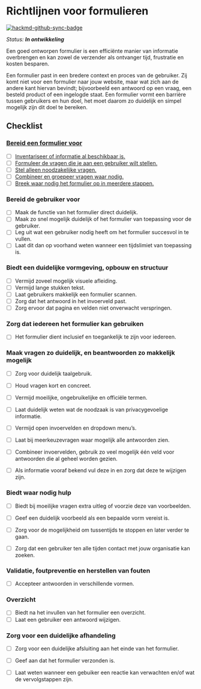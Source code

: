 # Richtlijnen voor formulieren

[![hackmd-github-sync-badge](https://hackmd.io/vXazt598Sn2t358J65D8Qg/badge)](https://hackmd.io/vXazt598Sn2t358J65D8Qg)

_Status: **In ontwikkeling**_

Een goed ontworpen formulier is een efficiënte manier van informatie overbrengen en kan zowel de verzender als ontvanger tijd, frustratie en kosten besparen. 

Een formulier past in een bredere context en proces van de gebruiker. Zij komt niet voor een formulier naar jouw website, maar wat zich aan de andere kant hiervan bevindt; bijvoorbeeld een antwoord op een vraag, een besteld product of een ingelogde staat. Een formulier vormt een barrière tussen gebruikers en hun doel, het moet daarom zo duidelijk en simpel mogelijk zijn dit doel te bereiken.

## Checklist

### [Bereid een formulier voor](https://hackmd.io/gZriDtYKQBqxLVVAtkMtvg)

- [ ] [Inventariseer of informatie al beschikbaar is.](https://hackmd.io/gZriDtYKQBqxLVVAtkMtvg#Inventariseer-of-informatie-al-beschikbaar-is)
- [ ] [Formuleer de vragen die je aan een gebruiker wilt stellen.](https://hackmd.io/gZriDtYKQBqxLVVAtkMtvg#Formuleer-de-vragen-die-je-aan-een-gebruiker-wilt-stellen)
- [ ] [Stel alleen noodzakelijke vragen.](https://hackmd.io/gZriDtYKQBqxLVVAtkMtvg#Stel-alleen-noodzakelijke-vragen)
- [ ] [Combineer en groepeer vragen waar nodig.](https://hackmd.io/gZriDtYKQBqxLVVAtkMtvg#Combineer-en-groepeer-vragen-waar-nodig)
- [ ] [Breek waar nodig het formulier op in meerdere stappen.](https://hackmd.io/gZriDtYKQBqxLVVAtkMtvg#Meerstappen-formulieren)

### Bereid de gebruiker voor

- [ ] Maak de functie van het formulier direct duidelijk.
- [ ] Maak zo snel mogelijk duidelijk of het formulier van toepassing voor de gebruiker.
- [ ] Leg uit wat een gebruiker nodig heeft om het formulier succesvol in te vullen.
- [ ] Laat dit dan op voorhand weten wanneer een tijdslimiet van toepassing is.

### Biedt een duidelijke vormgeving, opbouw en structuur

- [ ] Vermijd zoveel mogelijk visuele afleiding.
- [ ] Vermijd lange stukken tekst.
- [ ] Laat gebruikers makkelijk een formulier scannen.
- [ ] Zorg dat het antwoord in het invoerveld past.
- [ ] Zorg ervoor dat pagina en velden niet onverwacht verspringen.

### Zorg dat iedereen het formulier kan gebruiken

- [ ] Het formulier dient inclusief en toegankelijk te zijn voor iedereen.

### Maak vragen zo duidelijk, en beantwoorden zo makkelijk mogelijk

- [ ] Zorg voor duidelijk taalgebruik.
- [ ] Houd vragen kort en concreet.
- [ ] Vermijd moeilijke, ongebruikelijke en officiële termen.
- [ ] Laat duidelijk weten wat de noodzaak is van privacygevoelige informatie.
- [ ] Vermijd open invoervelden en dropdown menu’s.
- [ ] Laat bij meerkeuzevragen waar mogelijk alle antwoorden zien.
- [ ] Combineer invoervelden, gebruik zo veel mogelijk één veld voor antwoorden die al geheel worden gezien.
- [ ] Als informatie vooraf bekend vul deze in en zorg dat deze te wijzigen zijn.


### Biedt waar nodig hulp

- [ ] Biedt bij moeilijke vragen extra uitleg of voorzie deze van voorbeelden.
- [ ] Geef een duidelijk voorbeeld als een bepaalde vorm vereist is.
- [ ] Zorg voor de mogelijkheid om tussentijds te stoppen en later verder te gaan.
- [ ] Zorg dat een gebruiker ten alle tijden contact met jouw organisatie kan zoeken.


### Validatie, foutpreventie en herstellen van fouten

- [ ] Accepteer antwoorden in verschillende vormen.

### Overzicht

- [ ] Biedt na het invullen van het formulier een overzicht.
- [ ] Laat een gebruiker een antwoord wijzigen.

### Zorg voor een duidelijke afhandeling

- [ ] Zorg voor een duidelijke afsluiting aan het einde van het formulier.
- [ ] Geef aan dat het formulier verzonden is.
- [ ] Laat weten wanneer een gebuiker een reactie kan verwachten en/of wat de vervolgstappen zijn.

